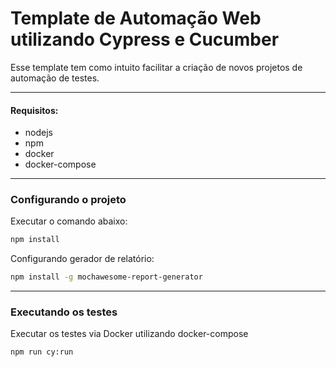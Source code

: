 # Template de Automação Web utilizando Cypress e Cucumber

Esse template tem como intuito facilitar a criação de novos projetos de automação de testes.

---

#### Requisitos:
- nodejs
- npm
- docker
- docker-compose

---

### Configurando o projeto

Executar o comando abaixo:
```sh
npm install
```

Configurando gerador de relatório:
```sh
npm install -g mochawesome-report-generator
```
---

### Executando os testes

Executar os testes via Docker utilizando docker-compose

```sh
npm run cy:run
```

